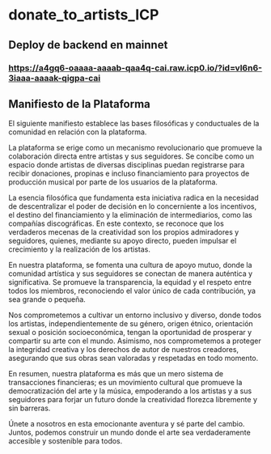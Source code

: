 # donate_to_artists_ICP
## Deploy de backend en mainnet
### https://a4gq6-oaaaa-aaaab-qaa4q-cai.raw.icp0.io/?id=vl6n6-3iaaa-aaaak-qigpa-cai


## Manifiesto de la Plataforma

El siguiente manifiesto establece las bases filosóficas y conductuales de la comunidad en relación con la plataforma.

La plataforma se erige como un mecanismo revolucionario que promueve la colaboración directa entre artistas y sus seguidores. Se concibe como un espacio donde artistas de diversas disciplinas puedan registrarse para recibir donaciones, propinas e incluso financiamiento para proyectos de producción musical por parte de los usuarios de la plataforma.

La esencia filosófica que fundamenta esta iniciativa radica en la necesidad de descentralizar el poder de decisión en lo concerniente a los incentivos, el destino del financiamiento y la eliminación de intermediarios, como las compañías discográficas. En este contexto, se reconoce que los verdaderos mecenas de la creatividad son los propios admiradores y seguidores, quienes, mediante su apoyo directo, pueden impulsar el crecimiento y la realización de los artistas.

En nuestra plataforma, se fomenta una cultura de apoyo mutuo, donde la comunidad artística y sus seguidores se conectan de manera auténtica y significativa. Se promueve la transparencia, la equidad y el respeto entre todos los miembros, reconociendo el valor único de cada contribución, ya sea grande o pequeña.

Nos comprometemos a cultivar un entorno inclusivo y diverso, donde todos los artistas, independientemente de su género, origen étnico, orientación sexual o posición socioeconómica, tengan la oportunidad de prosperar y compartir su arte con el mundo. Asimismo, nos comprometemos a proteger la integridad creativa y los derechos de autor de nuestros creadores, asegurando que sus obras sean valoradas y respetadas en todo momento.

En resumen, nuestra plataforma es más que un mero sistema de transacciones financieras; es un movimiento cultural que promueve la democratización del arte y la música, empoderando a los artistas y a sus seguidores para forjar un futuro donde la creatividad florezca libremente y sin barreras.

Únete a nosotros en esta emocionante aventura y sé parte del cambio. Juntos, podemos construir un mundo donde el arte sea verdaderamente accesible y sostenible para todos.
